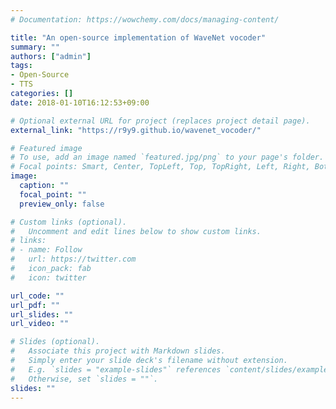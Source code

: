 ```yaml
---
# Documentation: https://wowchemy.com/docs/managing-content/

title: "An open-source implementation of WaveNet vocoder"
summary: ""
authors: ["admin"]
tags:
- Open-Source
- TTS
categories: []
date: 2018-01-10T16:12:53+09:00

# Optional external URL for project (replaces project detail page).
external_link: "https://r9y9.github.io/wavenet_vocoder/"

# Featured image
# To use, add an image named `featured.jpg/png` to your page's folder.
# Focal points: Smart, Center, TopLeft, Top, TopRight, Left, Right, BottomLeft, Bottom, BottomRight.
image:
  caption: ""
  focal_point: ""
  preview_only: false

# Custom links (optional).
#   Uncomment and edit lines below to show custom links.
# links:
# - name: Follow
#   url: https://twitter.com
#   icon_pack: fab
#   icon: twitter

url_code: ""
url_pdf: ""
url_slides: ""
url_video: ""

# Slides (optional).
#   Associate this project with Markdown slides.
#   Simply enter your slide deck's filename without extension.
#   E.g. `slides = "example-slides"` references `content/slides/example-slides.md`.
#   Otherwise, set `slides = ""`.
slides: ""
---
```

